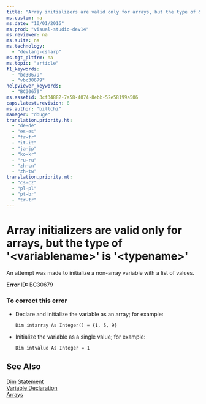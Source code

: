 ```yaml
---
title: "Array initializers are valid only for arrays, but the type of &#39;&lt;variablename&gt;&#39; is &#39;&lt;typename&gt;&#39;"
ms.custom: na
ms.date: "10/01/2016"
ms.prod: "visual-studio-dev14"
ms.reviewer: na
ms.suite: na
ms.technology: 
  - "devlang-csharp"
ms.tgt_pltfrm: na
ms.topic: "article"
f1_keywords: 
  - "bc30679"
  - "vbc30679"
helpviewer_keywords: 
  - "BC30679"
ms.assetid: 3cf34882-7a58-4074-8ebb-52e58199a506
caps.latest.revision: 8
ms.author: "billchi"
manager: "douge"
translation.priority.ht: 
  - "de-de"
  - "es-es"
  - "fr-fr"
  - "it-it"
  - "ja-jp"
  - "ko-kr"
  - "ru-ru"
  - "zh-cn"
  - "zh-tw"
translation.priority.mt: 
  - "cs-cz"
  - "pl-pl"
  - "pt-br"
  - "tr-tr"
---
```

# Array initializers are valid only for arrays, but the type of &#39;&lt;variablename&gt;&#39; is &#39;&lt;typename&gt;&#39;
An attempt was made to initialize a non-array variable with a list of values.  
  
 **Error ID:** BC30679  
  
### To correct this error  
  
-   Declare and initialize the variable as an array; for example:  
  
     `Dim intarray As Integer() = {1, 5, 9}`  
  
-   Initialize the variable as a single value; for example:  
  
     `Dim intvalue As Integer = 1`  
  
## See Also  
 [Dim Statement](../Topic/Dim%20Statement%20\(Visual%20Basic\).md)   
 [Variable Declaration](../Topic/Variable%20Declaration%20in%20Visual%20Basic.md)   
 [Arrays](../Topic/Arrays%20in%20Visual%20Basic.md)